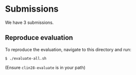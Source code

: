 Submissions
===============

We have 3 submissions.

Reproduce evaluation
--------------------------------

To reproduce the evaluation, navigate to this directory and run:

``$ ./evaluate-all.sh``

(Ensure ``clin28-evaluate`` is in your path)

